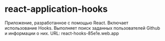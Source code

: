 # react-application-hooks
Приложение, разработанное с помощью React. Включает использование Hooks. Выполняет поиск заданных пользователей Github и информации о них.
URL: react-hooks-85e1e.web.app
